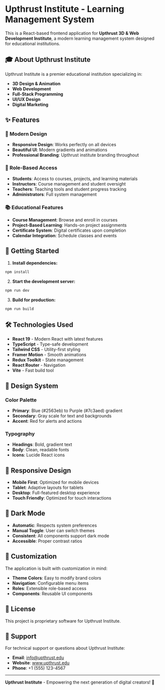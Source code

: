 # Upthrust Institute - Learning Management System

This is a React-based frontend application for **Upthrust 3D & Web Development Institute**, a modern learning management system designed for educational institutions.

## 🎓 About Upthrust Institute

Upthrust Institute is a premier educational institution specializing in:
- **3D Design & Animation**
- **Web Development**
- **Full-Stack Programming**
- **UI/UX Design**
- **Digital Marketing**

## ✨ Features

### 🎨 Modern Design
- **Responsive Design**: Works perfectly on all devices
- **Beautiful UI**: Modern gradients and animations
- **Professional Branding**: Upthrust institute branding throughout

### 👥 Role-Based Access
- **Students**: Access to courses, projects, and learning materials
- **Instructors**: Course management and student oversight
- **Teachers**: Teaching tools and student progress tracking
- **Administrators**: Full system management

### 📚 Educational Features
- **Course Management**: Browse and enroll in courses
- **Project-Based Learning**: Hands-on project assignments
- **Certificate System**: Digital certificates upon completion
- **Calendar Integration**: Schedule classes and events

## 🚀 Getting Started

1. **Install dependencies:**
```bash
npm install
```

2. **Start the development server:**
```bash
npm run dev
```

3. **Build for production:**
```bash
npm run build
```

## 🛠️ Technologies Used

- **React 19** - Modern React with latest features
- **TypeScript** - Type-safe development
- **Tailwind CSS** - Utility-first styling
- **Framer Motion** - Smooth animations
- **Redux Toolkit** - State management
- **React Router** - Navigation
- **Vite** - Fast build tool

## 🎨 Design System

### Color Palette
- **Primary**: Blue (#2563eb) to Purple (#7c3aed) gradient
- **Secondary**: Gray scale for text and backgrounds
- **Accent**: Red for alerts and actions

### Typography
- **Headings**: Bold, gradient text
- **Body**: Clean, readable fonts
- **Icons**: Lucide React icons

## 📱 Responsive Design

- **Mobile First**: Optimized for mobile devices
- **Tablet**: Adaptive layouts for tablets
- **Desktop**: Full-featured desktop experience
- **Touch Friendly**: Optimized for touch interactions

## 🌙 Dark Mode

- **Automatic**: Respects system preferences
- **Manual Toggle**: User can switch themes
- **Consistent**: All components support dark mode
- **Accessible**: Proper contrast ratios

## 🔧 Customization

The application is built with customization in mind:
- **Theme Colors**: Easy to modify brand colors
- **Navigation**: Configurable menu items
- **Roles**: Extensible role-based access
- **Components**: Reusable UI components

## 📄 License

This project is proprietary software for Upthrust Institute.

## 🤝 Support

For technical support or questions about Upthrust Institute:
- **Email**: info@upthrust.edu
- **Website**: www.upthrust.edu
- **Phone**: +1 (555) 123-4567

---

**Upthrust Institute** - Empowering the next generation of digital creators! 🚀





